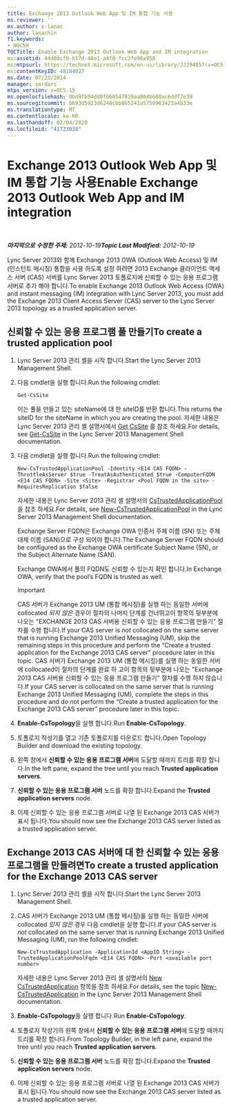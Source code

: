 ```yaml
---
title: Exchange 2013 Outlook Web App 및 IM 통합 기능 사용
ms.reviewer: ''
ms.author: v-lanac
author: lanachin
f1.keywords:
- NOCSH
TOCTitle: Enable Exchange 2013 Outlook Web App and IM integration
ms:assetid: 44d08cf0-b17d-46e1-a4f0-fcc2fe96a958
ms:mtpsurl: https://technet.microsoft.com/en-us/library/JJ204857(v=OCS.15)
ms:contentKeyID: 48184027
ms.date: 07/23/2014
manager: serdars
mtps_version: v=OCS.15
ms.openlocfilehash: 0bd9fb94dd0f068547819aa884b608ac6ddf7e39
ms.sourcegitcommit: b693d5923d6240cbb865241a5750963423a4b33e
ms.translationtype: MT
ms.contentlocale: ko-KR
ms.lasthandoff: 02/04/2020
ms.locfileid: "41723038"
---
```

<div data-xmlns="http://www.w3.org/1999/xhtml">

<div class="topic" data-xmlns="http://www.w3.org/1999/xhtml" data-msxsl="urn:schemas-microsoft-com:xslt" data-cs="http://msdn.microsoft.com/en-us/">

<div data-asp="http://msdn2.microsoft.com/asp">

# <a name="enable-exchange-2013-outlook-web-app-and-im-integration"></a><span data-ttu-id="25c84-102">Exchange 2013 Outlook Web App 및 IM 통합 기능 사용</span><span class="sxs-lookup"><span data-stu-id="25c84-102">Enable Exchange 2013 Outlook Web App and IM integration</span></span>

</div>

<div id="mainSection">

<div id="mainBody">

<span> </span>

<span data-ttu-id="25c84-103">_**마지막으로 수정한 주제:** 2012-10-19_</span><span class="sxs-lookup"><span data-stu-id="25c84-103">_**Topic Last Modified:** 2012-10-19_</span></span>

<span data-ttu-id="25c84-104">Lync Server 2013와 함께 Exchange 2013 OWA (Outlook Web Access) 및 IM (인스턴트 메시징) 통합을 사용 하도록 설정 하려면 2013 Exchange 클라이언트 액세스 서버 (CAS) 서버를 Lync Server 2013 토폴로지에 신뢰할 수 있는 응용 프로그램 서버로 추가 해야 합니다.</span><span class="sxs-lookup"><span data-stu-id="25c84-104">To enable Exchange 2013 Outlook Web Access (OWA) and instant messaging (IM) integration with Lync Server 2013, you must add the Exchange 2013 Client Access Server (CAS) server to the Lync Server 2013 topology as a trusted application server.</span></span>

<div>

## <a name="to-create-a-trusted-application-pool"></a><span data-ttu-id="25c84-105">신뢰할 수 있는 응용 프로그램 풀 만들기</span><span class="sxs-lookup"><span data-stu-id="25c84-105">To create a trusted application pool</span></span>

1.  <span data-ttu-id="25c84-106">Lync Server 2013 관리 셸을 시작 합니다.</span><span class="sxs-lookup"><span data-stu-id="25c84-106">Start the Lync Server 2013 Management Shell.</span></span>

2.  <span data-ttu-id="25c84-107">다음 cmdlet을 실행 합니다.</span><span class="sxs-lookup"><span data-stu-id="25c84-107">Run the following cmdlet:</span></span>
    
        Get-CsSite
    
    <span data-ttu-id="25c84-108">이는 풀을 만들고 있는 siteName에 대 한 siteID를 반환 합니다.</span><span class="sxs-lookup"><span data-stu-id="25c84-108">This returns the siteID for the siteName in which you are creating the pool.</span></span> <span data-ttu-id="25c84-109">자세한 내용은 Lync Server 2013 관리 셸 설명서에서 [Get CsSite](https://docs.microsoft.com/powershell/module/skype/Get-CsSite) 를 참조 하세요.</span><span class="sxs-lookup"><span data-stu-id="25c84-109">For details, see [Get-CsSite](https://docs.microsoft.com/powershell/module/skype/Get-CsSite) in the Lync Server 2013 Management Shell documentation.</span></span>

3.  <span data-ttu-id="25c84-110">다음 cmdlet을 실행 합니다.</span><span class="sxs-lookup"><span data-stu-id="25c84-110">Run the following cmdlet:</span></span>
    
        New-CsTrustedApplicationPool -Identity <E14 CAS FQDN> -ThrottleAsServer $true -TreatAsAuthenticated $true -ComputerFQDN <E14 CAS FQDN> -Site <Site> -Registrar <Pool FQDN in the site> -RequiresReplication $false
    
    <span data-ttu-id="25c84-111">자세한 내용은 Lync Server 2013 관리 셸 설명서의 [CsTrustedApplicationPool](https://docs.microsoft.com/powershell/module/skype/New-CsTrustedApplicationPool) 을 참조 하세요.</span><span class="sxs-lookup"><span data-stu-id="25c84-111">For details, see [New-CsTrustedApplicationPool](https://docs.microsoft.com/powershell/module/skype/New-CsTrustedApplicationPool) in the Lync Server 2013 Management Shell documentation.</span></span>
    
    <span data-ttu-id="25c84-112">Exchange Server FQDN은 Exchange OWA 인증서 주체 이름 (SN) 또는 주체 대체 이름 (SAN)으로 구성 되어야 합니다.</span><span class="sxs-lookup"><span data-stu-id="25c84-112">The Exchange Server FQDN should be configured as the Exchange OWA certificate Subject Name (SN), or the Subject Alternate Name (SAN).</span></span>
    
    <span data-ttu-id="25c84-113">Exchange OWA에서 풀의 FQDN도 신뢰할 수 있는지 확인 합니다.</span><span class="sxs-lookup"><span data-stu-id="25c84-113">In Exchange OWA, verify that the pool’s FQDN is trusted as well.</span></span>
    
    <div>
    

    > [!IMPORTANT]  
    > <span data-ttu-id="25c84-114">CAS 서버가 Exchange 2013 UM (통합 메시징)를 실행 하는 동일한 서버에 collocated <EM>되지 않은</EM> 경우이 절차의 나머지 단계를 건너뛰고이 항목의 뒷부분에 나오는 "EXCHANGE 2013 CAS 서버용 신뢰할 수 있는 응용 프로그램 만들기" 절차를 수행 합니다.</span><span class="sxs-lookup"><span data-stu-id="25c84-114">If your CAS server is <EM>not</EM> collocated on the same server that is running Exchange 2013 Unified Messaging (UM), skip the remaining steps in this procedure and perform the “Create a trusted application for the Exchange 2013 CAS server” procedure later in this topic.</span></span> <span data-ttu-id="25c84-115">CAS 서버가 Exchange 2013 UM (통합 메시징)를 실행 하는 동일한 서버에 collocated이 절차의 단계를 완료 하 고이 항목의 뒷부분에 나오는 "Exchange 2013 CAS 서버용 신뢰할 수 있는 응용 프로그램 만들기" 절차를 수행 하지 않습니다.</span><span class="sxs-lookup"><span data-stu-id="25c84-115">If your CAS server is collocated on the same server that is running Exchange 2013 Unified Messaging (UM), complete the steps in this procedure and do not perform the “Create a trusted application for the Exchange 2013 CAS server” procedure later in this topic.</span></span>

    
    </div>

4.  <span data-ttu-id="25c84-116">**Enable-CsTopology**을 실행 합니다.</span><span class="sxs-lookup"><span data-stu-id="25c84-116">Run **Enable-CsTopology**.</span></span>

5.  <span data-ttu-id="25c84-117">토폴로지 작성기를 열고 기존 토폴로지를 다운로드 합니다.</span><span class="sxs-lookup"><span data-stu-id="25c84-117">Open Topology Builder and download the existing topology.</span></span>

6.  <span data-ttu-id="25c84-118">왼쪽 창에서 **신뢰할 수 있는 응용 프로그램 서버**에 도달할 때까지 트리를 확장 합니다.</span><span class="sxs-lookup"><span data-stu-id="25c84-118">In the left pane, expand the tree until you reach **Trusted application servers**.</span></span>

7.  <span data-ttu-id="25c84-119">**신뢰할 수 있는 응용 프로그램 서버** 노드를 확장 합니다.</span><span class="sxs-lookup"><span data-stu-id="25c84-119">Expand the **Trusted application servers** node.</span></span>

8.  <span data-ttu-id="25c84-120">이제 신뢰할 수 있는 응용 프로그램 서버로 나열 된 Exchange 2013 CAS 서버가 표시 됩니다.</span><span class="sxs-lookup"><span data-stu-id="25c84-120">You should now see the Exchange 2013 CAS server listed as a trusted application server.</span></span>

</div>

<div>

## <a name="to-create-a-trusted-application-for-the-exchange-2013-cas-server"></a><span data-ttu-id="25c84-121">Exchange 2013 CAS 서버에 대 한 신뢰할 수 있는 응용 프로그램을 만들려면</span><span class="sxs-lookup"><span data-stu-id="25c84-121">To create a trusted application for the Exchange 2013 CAS server</span></span>

1.  <span data-ttu-id="25c84-122">Lync Server 2013 관리 셸을 시작 합니다.</span><span class="sxs-lookup"><span data-stu-id="25c84-122">Start the Lync Server 2013 Management Shell.</span></span>

2.  <span data-ttu-id="25c84-123">CAS 서버가 Exchange 2013 UM (통합 메시징)를 실행 하는 동일한 서버에 collocated *있지 않은* 경우 다음 cmdlet을 실행 합니다.</span><span class="sxs-lookup"><span data-stu-id="25c84-123">If your CAS server is *not* collocated on the same server that is running Exchange 2013 Unified Messaging (UM), run the following cmdlet:</span></span>
    
        New-CsTrustedApplication -ApplicationId <AppID String> -TrustedApplicationPoolFqdn <E14 CAS FQDN> -Port <available port number>
    
    <span data-ttu-id="25c84-124">자세한 내용은 Lync Server 2013 관리 셸 설명서의 [New CsTrustedApplication](https://docs.microsoft.com/powershell/module/skype/New-CsTrustedApplication) 항목을 참조 하세요.</span><span class="sxs-lookup"><span data-stu-id="25c84-124">For details, see the topic [New-CsTrustedApplication](https://docs.microsoft.com/powershell/module/skype/New-CsTrustedApplication) in the Lync Server 2013 Management Shell documentation.</span></span>

3.  <span data-ttu-id="25c84-125">**Enable-CsTopology**을 실행 합니다.</span><span class="sxs-lookup"><span data-stu-id="25c84-125">Run **Enable-CsTopology**.</span></span>

4.  <span data-ttu-id="25c84-126">토폴로지 작성기의 왼쪽 창에서 **신뢰할 수 있는 응용 프로그램 서버**에 도달할 때까지 트리를 확장 합니다.</span><span class="sxs-lookup"><span data-stu-id="25c84-126">From Topology Builder, in the left pane, expand the tree until you reach **Trusted application servers**.</span></span>

5.  <span data-ttu-id="25c84-127">**신뢰할 수 있는 응용 프로그램 서버** 노드를 확장 합니다.</span><span class="sxs-lookup"><span data-stu-id="25c84-127">Expand the **Trusted application servers** node.</span></span>

6.  <span data-ttu-id="25c84-128">이제 신뢰할 수 있는 응용 프로그램 서버로 나열 된 Exchange 2013 CAS 서버가 표시 됩니다.</span><span class="sxs-lookup"><span data-stu-id="25c84-128">You should now see the Exchange 2013 CAS server listed as a trusted application server.</span></span>

</div>

</div>

<span> </span>

</div>

</div>

</div>


